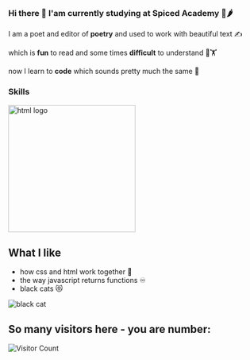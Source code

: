 ### Hi there 👋 I'am currently studying at Spiced Academy 🌿🌶️

I am a poet and editor of **poetry** and used to work with beautiful text ✍️

which is **fun** to read and some times **difficult** to understand 🤩🏋

now I learn to **code** which sounds pretty much the same 🤖

### Skills

<img src="./html_logo.png" alt="html logo" width=256px>

## What I like
- how css and html work together 🤝
- the way javascript returns functions ♾️
- black cats 😻

![black cat](https://cdn.playbuzz.com/cdn/c67acc41-2a9f-4509-8a29-dd6a635d92b4/a2655aa2-5552-4ed8-ad26-4f57b77ad415.gif)

## So many visitors here - you are number:
![Visitor Count](https://profile-counter.glitch.me/{TS-Severin}/count.svg)
